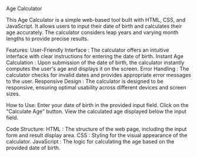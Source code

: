 Age Calculator

This Age Calculator is a simple web-based tool built with HTML, CSS, and JavaScript. It allows users to input their date of birth and calculates their age accurately. The calculator considers leap years and varying month lengths to provide precise results.

Features:
User-Friendly Interface  : The calculator offers an intuitive interface with clear instructions for entering the date of birth.
Instant Age Calculation  : Upon submission of the date of birth, the calculator instantly computes the user's age and displays it on the screen.
Error Handling           : The calculator checks for invalid dates and provides appropriate error messages to the user.
Responsive Design        : The calculator is designed to be responsive, ensuring optimal usability across different devices and screen sizes.

How to Use:
Enter your date of birth in the provided input field.
Click on the "Calculate Age" button.
View the calculated age displayed below the input field.

Code Structure:
HTML       : The structure of the web page, including the input form and result display area.
CSS        : Styling for the visual appearance of the calculator.
JavaScript : The logic for calculating the age based on the provided date of birth.
